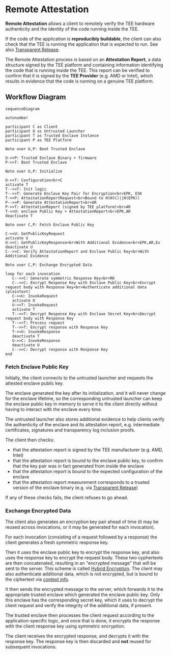 # Remote Attestation

**Remote Attestation** allows a client to remotely verify the TEE hardware
authenticity and the identity of the code running inside the TEE.

If the code of the application is **reproducibly buildable**, the client can
also check that the TEE is running the application that is expected to run. See
also [Transparent Release](https://github.com/project-oak/transparent-release).

The Remote Attestation process is based on an **Attestation Report**, a data
structure signed by the TEE platform and containing information identifying the
code that is running inside the TEE. This report can be verified to confirm that
it is signed by the **TEE Provider** (e.g. AMD or Intel), which results in
evidence that the code is running on a genuine TEE platform.

## Workflow Diagram

```mermaid
sequenceDiagram

autonumber

participant C as Client
participant U as Untrusted Launcher
participant T as Trusted Enclave Instance
participant P as TEE Platform

Note over U,P: Boot Trusted Enclave

U->>P: Trusted Enclave Binary + firmware
P->>T: Boot Trusted Enclave

Note over U,P: Initialize

U->>T: Configuration<br>C
activate T
T-->>T: Init logic
T-->>T: Generate Enclave Key Pair for Encryption<br>EPK, ESK
T->>P: AttestationReportRequest<br>Bound to H(H(C)||H(EPK))
P-->>P: Generate AttestationReport<br>AR
P->>T: AttestationReport (signed by TEE platform)<br>AR
T->>U: enclave Public Key + AttestationReport<br>EPK,AR
deactivate T

Note over C,P: Fetch Enclave Public Key

C->>U: GetPublicKeyRequest
activate U
U->>C: GetPublicKeyResponse<br>With Additional Evidence<br>EPK,AR,Ev
deactivate U
C-->>C: Verify AttestationReport and Enclave Public Key<br>With Additional Evidence

Note over C,P: Exchange Encrypted Data

loop for each invocation
   C-->>C: Generate symmetric Response Key<br>RK
   C-->>C: Encrypt Response Key with Enclave Public Key<br>Encrypt request body with Response Key<br>Authenticate additional data (plaintext)
   C->>U: InvokeRequest
   activate U
   U->>T: InvokeRequest
   activate T
   T-->>T: Decrypt Response Key with Enclave Secret Key<br>Decrypt request body with Response Key
   T-->>T: Process request
   T-->>T: Encrypt response with Response Key
   T->>U: InvokeResponse
   deactivate T
   U->>C: InvokeResponse
   deactivate U
   C-->>C: Decrypt response with Response Key
end
```

### Fetch Enclave Public Key

Initially, the client connects to the untrusted launcher and requests the
attested enclave public key.

The enclave generated the key after its initialization, and it will never change
for the enclave lifetime, so the corresponding untrusted launcher can keep the
enclave public key in memory to serve it to the client directly without having
to interact with the enclave every time.

The untrusted launcher also stores additional evidence to help clients verify
the authenticity of the enclave and its attestation report, e.g. intermediate
certificates, signatures and transparency log inclusion proofs.

The client then checks:

- that the attestation report is signed by the TEE manufacturer (e.g. AMD,
  Intel)
- that the attestation report is bound to the enclave public key, to confirm
  that the key pair was in fact generated from inside the enclave
- that the attestation report is bound to the expected configuration of the
  enclave
- that the attestation report measurement corresponds to a trusted version of
  the enclave binary (e.g. via
  [Transparent Release](https://github.com/project-oak/transparent-release))

If any of these checks fails, the client refuses to go ahead.

### Exchange Encrypted Data

The client also generates an encryption key pair ahead of time (it may be reused
across invocations, or it may be generated for each invocation).

For each invocation (consisting of a request followed by a response) the client
generates a fresh symmetric response key.

Then it uses the enclave public key to encrypt the response key, and also uses
the response key to encrypt the request body. These two cyphertexts are then
concatenated, resulting in an "encrypted message" that will be sent to the
server. This scheme is called
[Hybrid Encryption](https://developers.google.com/tink/hybrid). The client may
also authenticate additional data, which is not encrypted, but is bound to the
ciphertext via
[context info](https://developers.google.com/tink/hybrid#context_info_parameter).

It then sends the encrypted message to the server, which forwards it to the
appropriate trusted enclave which generated the enclave public key. Only this
enclave has the corresponding secret key, which it uses to decrypt the client
request and verify the integrity of the additional data, if present.

The trusted enclave then processes the client request according to the
application-specific logic, and once that is done, it encrypts the response with
the client response key using symmetric encryption.

The client receives the encrypted response, and decrypts it with the response
key. The response key is then discarded and **not** reused for subsequent
invocations.
